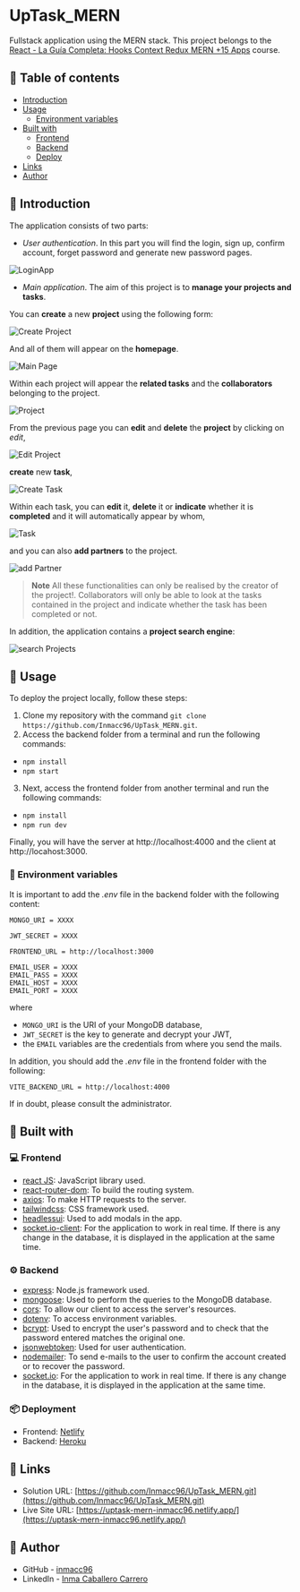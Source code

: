 # UpTask_MERN

Fullstack application using the MERN stack. This project belongs to the [React - La Guía Completa: Hooks Context Redux MERN +15 Apps](https://www.udemy.com/course/react-de-principiante-a-experto-creando-mas-de-10-aplicaciones/) course.

## :pushpin: Table of contents

- [Introduction](#rocket-introduction)
- [Usage](#wrench-usage)
  - [Environment variables](#pagefacingup-environment-variables)
- [Built with](#hammer-built-with)
  - [Frontend](#computer-frontend)
  - [Backend](#gear-backend)
  - [Deploy](#package-deployment)
- [Links](#link-links)
- [Author](#woman-author)

## :rocket: Introduction

The application consists of two parts:

- _User authentication_. In this part you will find the login, sign up, confirm account, forget password and generate new password pages.

![LoginApp](./appImages/login.png)

- _Main application_. The aim of this project is to **manage your projects and tasks**.

You can **create** a new **project** using the following form:

![Create Project](./appImages/newProject.png)

And all of them will appear on the **homepage**.

![Main Page](./appImages/mainpage.png)

Within each project will appear the **related tasks** and the **collaborators** belonging to the project.

![Project](./appImages/project.png)

From the previous page you can **edit** and **delete** the **project** by clicking on _edit_,

![Edit Project](./appImages/editProject.png)

**create** new **task**,

![Create Task](./appImages/newTask.png)

Within each task, you can **edit** it, **delete** it or **indicate** whether it is **completed** and it will automatically appear by whom,

![Task](./appImages/task.png)

and you can also **add partners** to the project.

![add Partner](./appImages/addPartner.png)

> **Note**
> All these functionalities can only be realised by the creator of the project!. Collaborators will only be able to look at the tasks
> contained in the project and indicate whether the task has been completed or not.

In addition, the application contains a **project search engine**:

![search Projects](./appImages/searchProjects.png)

## :wrench: Usage

To deploy the project locally, follow these steps:

1. Clone my repository with the command `git clone https://github.com/Inmacc96/UpTask_MERN.git`.
2. Access the backend folder from a terminal and run the following commands:

- `npm install`
- `npm start`

3. Next, access the frontend folder from another terminal and run the following commands:

- `npm install`
- `npm run dev`

Finally, you will have the server at http://localhost:4000 and the client at http://locahost:3000.

### :page_facing_up: Environment variables

It is important to add the _.env_ file in the backend folder with the following content:

```
MONGO_URI = XXXX

JWT_SECRET = XXXX

FRONTEND_URL = http://localhost:3000

EMAIL_USER = XXXX
EMAIL_PASS = XXXX
EMAIL_HOST = XXXX
EMAIL_PORT = XXXX
```

where

- `MONGO_URI` is the URI of your MongoDB database,
- `JWT_SECRET` is the key to generate and decrypt your JWT,
- the `EMAIL` variables are the credentials from where you send the mails.

In addition, you should add the _.env_ file in the frontend folder with the following:

```
VITE_BACKEND_URL = http://localhost:4000
```

If in doubt, please consult the administrator.

## :hammer: Built with

### :computer: Frontend

- [react JS](https://reactjs.org/): JavaScript library used.
- [react-router-dom](https://reactrouter.com/): To build the routing system.
- [axios](https://axios-http.com/): To make HTTP requests to the server.
- [tailwindcss](https://tailwindcss.com/): CSS framework used.
- [headlessui](https://headlessui.com/): Used to add modals in the app.
- [socket.io-client](https://socket.io/docs/v4/client-api/): For the application to work in real time. If there is any change in the database, it is displayed in the application at the same time.

### :gear: Backend

- [express](https://expressjs.com/): Node.js framework used.
- [mongoose](https://mongoosejs.com/): Used to perform the queries to the MongoDB database.
- [cors](https://www.npmjs.com/package/cors): To allow our client to access the server's resources.
- [dotenv](https://www.npmjs.com/package/dotenv): To access environment variables.
- [bcrypt](https://www.npmjs.com/package/bcrypt): Used to encrypt the user's password and to check that the password entered matches the original one.
- [jsonwebtoken](https://www.npmjs.com/package/jsonwebtoken): Used for user authentication.
- [nodemailer](https://nodemailer.com/about/): To send e-mails to the user to confirm the account created or to recover the password.
- [socket.io](https://socket.io/): For the application to work in real time. If there is any change in the database, it is displayed in the application at the same time.

### :package: Deployment

- Frontend: [Netlify](https://www.netlify.com/)
- Backend: [Heroku](https://www.heroku.com)

## :link: Links

- Solution URL: [https://github.com/Inmacc96/UpTask_MERN.git](https://github.com/Inmacc96/UpTask_MERN.git)
- Live Site URL: [https://uptask-mern-inmacc96.netlify.app/](https://uptask-mern-inmacc96.netlify.app/)

## :woman: Author

- GitHub - [inmacc96](https://github.com/Inmacc96)
- LinkedIn - [Inma Caballero Carrero](https://www.linkedin.com/in/inmacaballerocarrero/)
